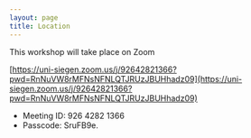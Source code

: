 ```yaml
---
layout: page
title: Location
---
```


This workshop will take place on Zoom

[https://uni-siegen.zoom.us/j/92642821366?pwd=RnNuVW8rMFNsNFNLQTJRUzJBUHhadz09](https://uni-siegen.zoom.us/j/92642821366?pwd=RnNuVW8rMFNsNFNLQTJRUzJBUHhadz09)

* Meeting ID: 926 4282 1366
* Passcode: SruFB9e.
